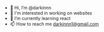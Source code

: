 - 👋 Hi, I’m @darkinnn
- 👀 I'm interested in working on websites
- 🌱 I’m currently learning react
- 📫 How to reach me darkinnn1@gmail.com
